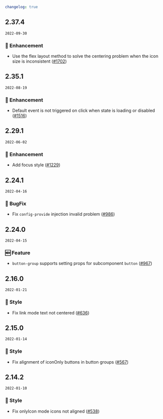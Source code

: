 ```yaml
changelog: true
```

## 2.37.4

`2022-09-30`

### 💎 Enhancement

- Use the flex layout method to solve the centering problem when the icon size is inconsistent ([#1702](https://github.com/arco-design/arco-design-vue/pull/1702))


## 2.35.1

`2022-08-19`

### 💎 Enhancement

- Default event is not triggered on click when state is loading or disabled ([#1516](https://github.com/arco-design/arco-design-vue/pull/1516))


## 2.29.1

`2022-06-02`

### 💎 Enhancement

- Add focus style ([#1229](https://github.com/arco-design/arco-design-vue/pull/1229))


## 2.24.1

`2022-04-16`

### 🐛 BugFix

- Fix `config-provide` injection invalid problem ([#986](https://github.com/arco-design/arco-design-vue/pull/986))


## 2.24.0

`2022-04-15`

### 🆕 Feature

- `button-group` supports setting props for subcomponent `button` ([#967](https://github.com/arco-design/arco-design-vue/pull/967))


## 2.16.0

`2022-01-21`

### 💅 Style

- Fix link mode text not centered ([#636](https://github.com/arco-design/arco-design-vue/pull/636))


## 2.15.0

`2022-01-14`

### 💅 Style

- Fix alignment of iconOnly buttons in button groups ([#567](https://github.com/arco-design/arco-design-vue/pull/567))


## 2.14.2

`2022-01-10`

### 💅 Style

- Fix onlyIcon mode icons not aligned ([#538](https://github.com/arco-design/arco-design-vue/pull/538))

